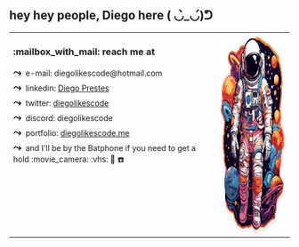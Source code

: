 ## hey hey people, Diego here ( ◡̀_◡́)ᕤ

<table>
  <tr>
    <td style="vertical-align: top; padding-right: 10px;">
      <h3>:mailbox_with_mail: reach me at</h3>
      <ul style="list-style-type: none; padding-left: 0;">
        <li style="margin-bottom: 5px;">
          <span style="font-size: 18px; font-weight: bold; margin-right: 4px;">&#10547;</span> e-mail: diegolikescode@hotmail.com
        </li>
        <li style="margin-bottom: 5px;">
          <span style="font-size: 18px; font-weight: bold; margin-right: 4px;">&#10547;</span> linkedin: <a href="https://www.linkedin.com/in/diegolikescode/" target="_blank">Diego Prestes</a>
        </li>
        <li style="margin-bottom: 5px;">
          <span style="font-size: 18px; font-weight: bold; margin-right: 4px;">&#10547;</span> twitter: <a href="https://twitter.com/diegolikescode" target="_blank">diegolikescode</a>
        </li>
        <li style="margin-bottom: 5px;">
          <span style="font-size: 18px; font-weight: bold; margin-right: 4px;">&#10547;</span> discord: diegolikescode
        </li>
        <li style="margin-bottom: 5px;">
          <span style="font-size: 18px; font-weight: bold; margin-right: 4px;">&#10547;</span> portfolio: <a href="https://diegolikescode.me" target="_blank">diegolikescode.me</a>
        </li>
        <li style="margin-bottom: 5px;">
          <span style="font-size: 18px; font-weight: bold; margin-right: 4px;">&#10547;</span> and I'll be by the Batphone if you need to get a hold :movie_camera: :vhs: 🦇 ☎️
        </li>
      </ul>
    </td>
    <td style="vertical-align: top;">
      <img src="git_assets/astronaut.webp" width="auto" height="360">
    </td>
  </tr>
</table>
